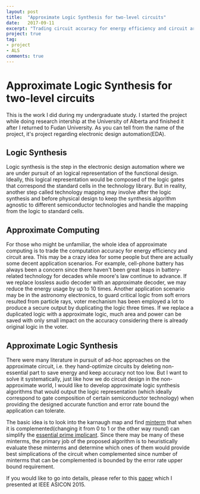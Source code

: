 ```yaml
---
layout: post
title:  "Approximate Logic Synthesis for two-level circuits"
date:   2017-09-11
excerpt: "Trading circuit accuracy for energy efficiency and circuit area."
project: true
tag:
- project
- ALS
comments: true
---
```


Approximate Logic Synthesis for two-level circuits
==================================================

This is the work I did during my undergraduate study. I started the project while doing research intership at the University of Alberta and finished it after I returned to Fudan University. As you can tell from the name of the project, it's project regarding electronic design automation(EDA).

## Logic Synthesis
Logic synthesis is the step in the electronic design automation where we are under pursuit of an logical representation of the functional design. Ideally, this logical representation would be composed of the logic gates that correspond the standard cells in the technology library. But in reality, another step called technology mapping may involve after the logic synthesis and before physical design to keep the synthesis algorithm agnostic to different semiconductor technologies and handle the mapping from the logic to standard cells.

## Approximate Computing
For those who might be unfamiliar, the whole idea of approximate computing is to trade the computation accuracy for energy efficiency and circuit area. This may be a crazy idea for some people but there are actually some decent application scenarios. For example, cell-phone battery has always been a concern since there haven't been great leaps in battery-related technology for decades while moore's law continue to advance. If we replace lossless audio decoder with an approximate decoder, we may reduce the energy usage by up to 10 times. Another application scenario may be in the astronomy electronics, to guard critical logic from soft errors resulted from particle rays, voter mechanism has been employed a lot to produce a secure output by duplicating the logic three times. If we replace a duplicated logic with a approximate logic, much area and power can be saved with only small impact on the accuracy considering there is already original logic in the voter.

## Approximate Logic Synthesis
There were many literature in pursuit of ad-hoc approaches on the approximate circuit, i.e. they hand-optimize circuits by deleting non-essential part to save energy and keep accuracy not too low. But I want to solve it systematically, just like how we do circuit design in the non-approximate world, I would like to develop approximate logic synthesis algorithms that would output the logic representation (which ideally correspond to gate composition of certain semiconductor technology) when providing the designed accurate function and error rate bound the application can tolerate.

The basic idea is to look into the karnaugh map and find [minterm](https://en.wiktionary.org/wiki/minterm) that when it is complemented(changing it from 0 to 1 or the other way round) can simplify the [essential prime implicant](https://en.wiktionary.org/wiki/essential_prime_implicant). Since there may be many of these minterms, the primary job of the proposed algorithm is to heuristically evaluate these minterms and determine which ones of them would provide best simplications of the circuit when complemented since number of minterms that can be complemented is bounded by the error rate upper bound requirement.

If you would like to go into details, please refer to this [paper](http://ieeexplore.ieee.org/document/7516961/) which I presented at IEEE ASICON 2015.
